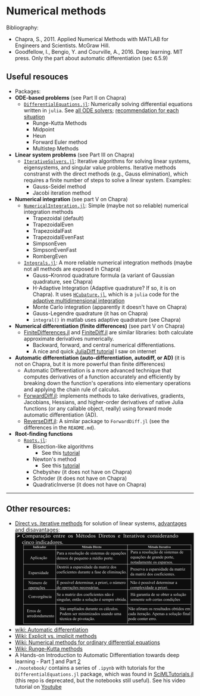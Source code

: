 # Numerical methods

Bibliography:
- Chapra, S., 2011. Applied Numerical Methods with MATLAB for Engineers and Scientists. McGraw Hill.
- Goodfellow, I., Bengio, Y. and Courville, A., 2016. Deep learning. MIT press. Only the part about automatic differentiation (sec 6.5.9)

## Useful resouces
- Packages:
- **ODE-based problems** (see Part II on Chapra)
  - [`DifferentialEquations.jl`][1]: Numerically solving differential equations written in `julia`. See [all ODE solvers][8]; [recommendation for each situation][9]
    - Runge-Kutta Methods
    - Midpoint
    - Heun
    - Forward Euler method
    - Multistep Methods
- **Linear system problems** (see Part III on Chapra)
  - [`IterativeSolvers.jl`][2]: Iterative algorithms for solving linear systems, eigensystems, and singular value problems. Iterative methods constranst with the direct methods (e.g., Gauss elimination), which requires a finite number of steps to solve a linear system. Examples:
    - Gauss-Seidel method
    - Jacobi iteration method
- **Numerical integration** (see part V on Chapra) 
  - [`NumericalIntegration.jl`][3]: Simple (maybe not so reliable) numerical integration methods
    - Trapezoidal (default)
    - TrapezoidalEven
    - TrapezoidalFast
    - TrapezoidalEvenFast
    - SimpsonEven
    - SimpsonEvenFast
    - RombergEven
  - [`Integrals.jl`][4]: A more reliable numerical integration methods (maybe not all methods are exposed in Chapra)
    - Gauss–Kronrod quadrature formula (a variant of Gaussian quadrature, see Chapra)
    - H-Adaptive Integration (Adaptive quadrature? If so, it is on Chapra). It uses [`HCubature.jl`][5], which is a `julia` code for the [adaptive multidimensional integration][6]
    - Monte Carlo integration (apparently it doesn't have on Chapra)
    - Gauss-Legendre quadrature (it has on Chapra)
    - `integral()` in matlab uses adaptive quadrature (see Chapra)
- **Numerical differentiation (finite differences)** (see part V on Chapra)
  - [FiniteDifferences.jl][10] and [FiniteDiff.jl][11] are similar libraries: both calculate approximate derivatives numerically.
    - Backward, forward, and central numerical differentiations.
    - A nice and quick [JuliaDiff tutorial][14] I saw on internet
- **Automatic differentiation (auto-differentiation, autodiff, or AD)** (it is not on Chapra, but it is more powerful than finite differences)
  - Automatic Differentiation is a more advanced technique that computes derivatives of a function accurately and efficiently by breaking down the function's operations into elementary operations and applying the chain rule of calculus.
  - [ForwardDiff.jl][14]: implements methods to take derivatives, gradients, Jacobians, Hessians, and higher-order derivatives of native Julia functions (or any callable object, really) using forward mode automatic differentiation (AD).
  - [ReverseDiff.jl][22]: A similar package to `ForwardDiff.jl` (see the differences in the `README.md`).
- **Root-finding functions**
  - [`Roots.jl`][7]:
    - Bisection-like algorithms
      - See this [tutorial][16]
    - Newton's method
      - See this [tutorial][15]
    - Chebyshev (it does not have on Chapra)
    - Schroder (it does not have on Chapra)
    - QuadraticInverse (it does not have on Chapra)

---

## Other resources:
- [Direct vs. iterative methods][20] for solution of linear systems, [advantages and disavantages][21]:
![image](./assets/direct-vs-iterative.png)
- [wiki: Automatic differentiation][13]
- [Wiki: Explicit vs. implicit methods][17]
- [Wiki: Numerical methods for ordinary differential equations][18]
- [Wiki: Runge–Kutta methods][19]
- A Hands-on Introduction to Automatic Differentiation towards deep learning - Part [1][23] and Part [2][24]
- `./nootebook/` contains a series of `.ipynb` with tutorials for the `DifferentialEquations.jl` package, which was found in [SciMLTutorials.jl][25] (this repo is deprecated, but the notebooks still useful). See his video tutorial on [Youtube][26]

    
[1]: https://docs.sciml.ai/DiffEqDocs/latest/
[2]: https://iterativesolvers.julialinearalgebra.org/dev/
[3]: https://github.com/dextorious/NumericalIntegration.jl
[4]: https://docs.sciml.ai/Integrals/stable/
[5]: https://github.com/JuliaMath/HCubature.jl
[6]: https://github.com/stevengj/cubature
[7]: https://juliamath.github.io/Roots.jl/stable/
[8]: https://docs.sciml.ai/DiffEqDocs/stable/solvers/ode_solve/
[9]: https://docs.sciml.ai/DiffEqDocs/stable/#Solver-Algorithms
[10]: https://github.com/JuliaDiff/FiniteDifferences.jl
[11]: https://github.com/JuliaDiff/FiniteDiff.jl
[12]: https://juliadiff.org/
[13]: https://en.wikipedia.org/wiki/Automatic_differentiation#Difference_from_other_differentiation_methods
[14]: https://juliadiff.org/ForwardDiff.jl/stable/
[15]: https://www.matecdev.com/posts/julia-newton-raphson.html
[16]: https://www.matecdev.com/posts/julia-bisection.html
[17]: https://en.wikipedia.org/wiki/Explicit_and_implicit_methods
[18]: https://en.wikipedia.org/wiki/Numerical_methods_for_ordinary_differential_equations
[19]: https://en.wikipedia.org/wiki/Runge%E2%80%93Kutta_methods
[20]: https://www.linkedin.com/advice/0/how-do-you-compare-combine-direct-iterative
[21]: http://www.decom.ufop.br/moreira/site_media/uploads/arquivos/01_selas_new.pdf
[22]: https://github.com/JuliaDiff/ReverseDiff.jl
[23]: https://mostafa-samir.github.io/auto-diff-pt1/
[24]: https://mostafa-samir.github.io/auto-diff-pt2/
[25]: https://github.com/SciML/SciMLTutorials.jl
[26]: https://www.youtube.com/watch?v=KPEqYtEd-zY&ab_channel=TheJuliaProgrammingLanguage
